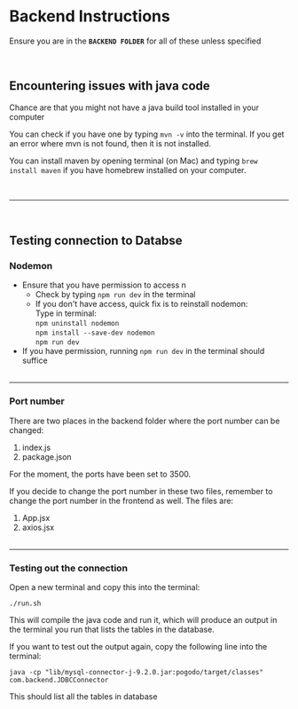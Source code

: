 # Backend Instructions
Ensure you are in the **`BACKEND FOLDER`** for all of these unless specified

<br>

## Encountering issues with java code
Chance are that you might not have a java build tool installed in your computer

You can check if you have one by typing `mvn -v` into the terminal. If you get an error where mvn is not found, then it is not installed. 

You can install maven by opening terminal (on Mac) and typing `brew install maven` if you have homebrew installed on your computer.

<br>

--- 
<br>

## Testing connection to Databse

### Nodemon
- Ensure that you have permission to access n
    - Check by typing `npm run dev` in the terminal
    - If you don't have access, quick fix is to reinstall nodemon:\
    Type in terminal: <br> 
    `npm uninstall nodemon` <br> 
    `npm install --save-dev nodemon` <br>
    `npm run dev`
- If you have permission, running `npm run dev` in the terminal should suffice
<br><Br>
---

### Port number
There are two places in the backend folder where the port number can be changed:
1. index.js
2. package.json

For the moment, the ports have been set to 3500.

If you decide to change the port number in these two files, remember to change the port number in the frontend as well. The files are:
1. App.jsx
2. axios.jsx
<br><br>
---

### Testing out the connection
Open a new terminal and copy this into the terminal:

`./run.sh`

This will compile the java code and run it, which will produce an output in the terminal you run that lists the tables in the database.

If you want to test out the output again, copy the following line into the terminal:

`java -cp "lib/mysql-connector-j-9.2.0.jar:pogodo/target/classes" com.backend.JDBCConnector`

This should list all the tables in database